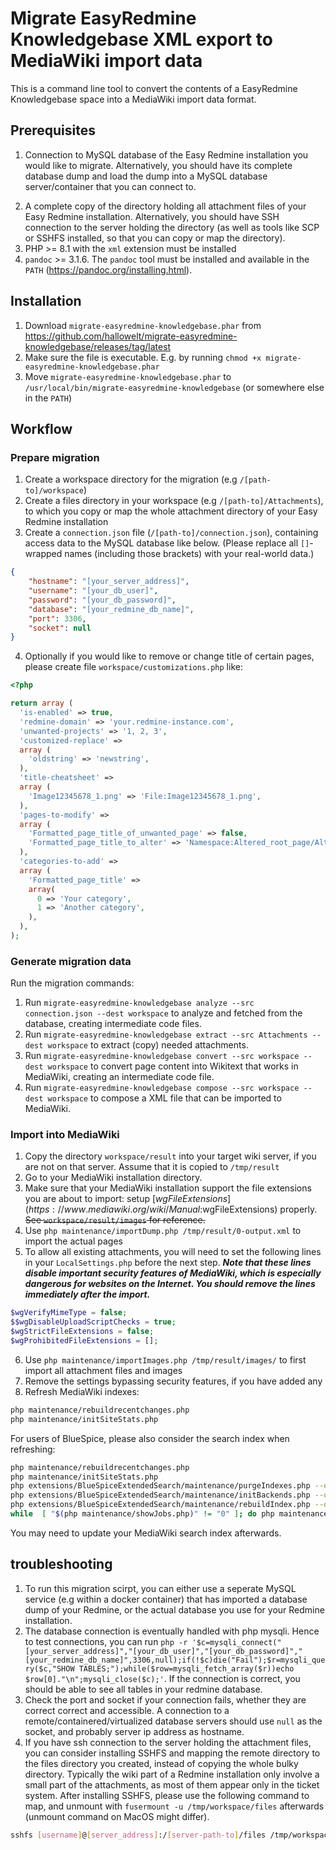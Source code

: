 # Migrate EasyRedmine Knowledgebase XML export to MediaWiki import data

This is a command line tool to convert the contents of a EasyRedmine Knowledgebase space into a MediaWiki import data format.

## Prerequisites
1. Connection to MySQL database of the Easy Redmine installation you would like to migrate. Alternatively, you should have its complete database dump and load the dump into a MySQL database server/container that you can connect to.
<!--TODO: specify data tables needed-->
2. A complete copy of the directory holding all attachment files of your Easy Redmine installation. Alternatively, you should have SSH connection to the server holding the directory (as well as tools like SCP or SSHFS installed, so that you can copy or map the directory).
3. PHP >= 8.1 with the `xml` extension must be installed
4. `pandoc` >= 3.1.6. The `pandoc` tool must be installed and available in the `PATH` (https://pandoc.org/installing.html).

## Installation
1. Download `migrate-easyredmine-knowledgebase.phar` from https://github.com/hallowelt/migrate-easyredmine-knowledgebase/releases/tag/latest
2. Make sure the file is executable. E.g. by running `chmod +x migrate-easyredmine-knowledgebase.phar`
3. Move `migrate-easyredmine-knowledgebase.phar` to `/usr/local/bin/migrate-easyredmine-knowledgebase` (or somewhere else in the `PATH`)

## Workflow

### Prepare migration
1. Create a workspace directory for the migration (e.g `/[path-to]/workspace`)
2. Create a files directory in your workspace (e.g `/[path-to]/Attachments`), to which you copy or map the whole attachment directory of your Easy Redmine installation
3. Create a `connection.json` file (`/[path-to]/connection.json`), containing access data to the MySQL database like below. (Please replace all `[]`-wrapped names (including those brackets) with your real-world data.)
```json
{
    "hostname": "[your_server_address]",
    "username": "[your_db_user]",
    "password": "[your_db_password]",
    "database": "[your_redmine_db_name]",
    "port": 3306,
    "socket": null
}
```
4. Optionally if you would like to remove or change title of certain pages, please create file `workspace/customizations.php` like:
```php
<?php

return array (
  'is-enabled' => true,
  'redmine-domain' => 'your.redmine-instance.com',
  'unwanted-projects' => '1, 2, 3',
  'customized-replace' => 
  array (
    'oldstring' => 'newstring',
  ),
  'title-cheatsheet' => 
  array (
    'Image12345678_1.png' => 'File:Image12345678_1.png',
  ),
  'pages-to-modify' => 
  array (
    'Formatted_page_title_of_unwanted_page' => false,
    'Formatted_page_title_to_alter' => 'Namespace:Altered_root_page/Altered_title',
  ),
  'categories-to-add' => 
  array (
    'Formatted_page_title' => 
    array(
      0 => 'Your category',
      1 => 'Another category',
    ),
  ),
);
```
### Generate migration data
Run the migration commands:
1. Run `migrate-easyredmine-knowledgebase analyze --src connection.json --dest workspace` to analyze and fetched from the database, creating intermediate code files.
2. Run `migrate-easyredmine-knowledgebase extract --src Attachments --dest workspace` to extract (copy) needed attachments.
3. Run `migrate-easyredmine-knowledgebase convert --src workspace --dest workspace` to convert page content into Wikitext that works in MediaWiki, creating an intermediate code file.
4. Run `migrate-easyredmine-knowledgebase compose --src workspace --dest workspace` to compose a XML file that can be imported to MediaWiki.
### Import into MediaWiki
1. Copy the directory `workspace/result` into your target wiki server, if you are not on that server. Assume that it is copied to `/tmp/result`
2. Go to your MediaWiki installation directory.
3. Make sure that your MediaWiki installation support the file extensions you are about to import: setup [$wgFileExtensions](https://www.mediawiki.org/wiki/Manual:$wgFileExtensions) properly. ~~See `workspace/result/images` for reference.~~
4. Use `php maintenance/importDump.php /tmp/result/0-output.xml` to import the actual pages
5. To allow all existing attachments, you will need to set the following lines in your `LocalSettings.php` before the next step. ***Note that these lines disable important security features of MediaWiki, which is especially dangerous for websites on the Internet. You should remove the lines immediately after the import.***
```php
$wgVerifyMimeType = false;
$$wgDisableUploadScriptChecks = true;
$wgStrictFileExtensions = false;
$wgProhibitedFileExtensions = [];
```
6. Use `php maintenance/importImages.php /tmp/result/images/` to first import all attachment files and images
7. Remove the settings bypassing security features, if you have added any
8. Refresh MediaWiki indexes:
```sh
php maintenance/rebuildrecentchanges.php
php maintenance/initSiteStats.php

```
For users of BlueSpice, please also consider the search index when refreshing:
```sh
php maintenance/rebuildrecentchanges.php
php maintenance/initSiteStats.php
php extensions/BlueSpiceExtendedSearch/maintenance/purgeIndexes.php --quick
php extensions/BlueSpiceExtendedSearch/maintenance/initBackends.php --quick
php extensions/BlueSpiceExtendedSearch/maintenance/rebuildIndex.php --quick
while  [ "$(php maintenance/showJobs.php)" != "0" ]; do php maintenance/runJobs.php --maxjobs 100; done
```

You may need to update your MediaWiki search index afterwards.

## troubleshooting
1. To run this migration scirpt, you can either use a seperate MySQL service (e.g within a docker container) that has imported a database dump of your Redmine, or  the actual database you use for your Redmine installation.
2. The database connection is eventually handled with php mysqli. Hence to test connections, you can run `php -r '$c=mysqli_connect("[your_server_address]","[your_db_user]","[your_db_password]","[your_redmine_db_name]",3306,null);if(!$c)die("Fail");$r=mysqli_query($c,"SHOW TABLES;");while($row=mysqli_fetch_array($r))echo $row[0]."\n";mysqli_close($c);'`. If the connection is correct, you should be able to see all tables in your redmine database. 
3. Check the port and socket if your connection fails, whether they are correct correct and accessible. A connection to a remote/containered/virtualized database servers should use `null` as the socket, and probably server ip address as hostname. 
4. If you have ssh connection to the server holding the attachment files, you can consider installing SSHFS and mapping the remote directory to the files directory you created, instead of copying the whole bulky directory. Typically the wiki part of a Redmine installation only involve a small part of the attachments, as most of them appear only in the ticket system. After installing SSHFS, please use the following command to map, and unmount with `fusermount -u /tmp/workspace/files` afterwards (unmount command on MacOS might differ).
```sh
sshfs [username]@[server_address]:/[server-path-to]/files /tmp/workspace/files
```
